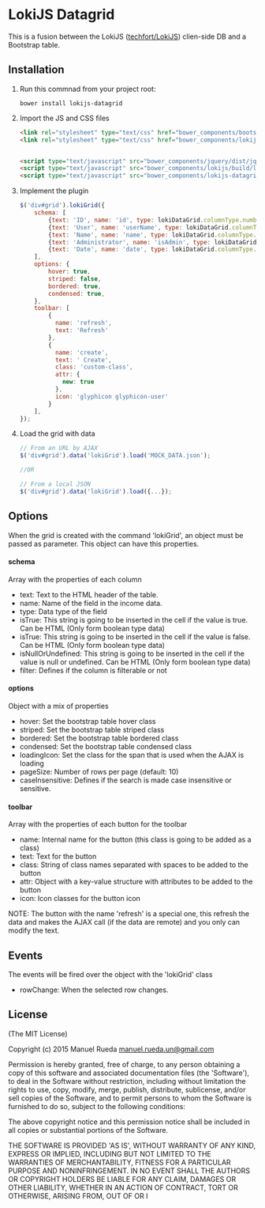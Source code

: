 LokiJS Datagrid
=========

This is a fusion between the LokiJS ([techfort/LokiJS](https://github.com/techfort/LokiJS)) clien-side DB and a Bootstrap table.

## Installation

1. Run this commnad from your project root:

    ```shell
    bower install lokijs-datagrid
    ```

2. Import the JS and CSS files

    ```html
    <link rel="stylesheet" type="text/css" href="bower_components/bootstrap/dist/css/bootstrap.css">
    <link rel="stylesheet" type="text/css" href="bower_components/lokijs-datagrid/dist/lokijs-datagrid.min.css">
    

    <script type="text/javascript" src="bower_components/jquery/dist/jquery.min.js"></script>
    <script type="text/javascript" src="bower_components/lokijs/build/lokijs.min.js"></script>
    <script type="text/javascript" src="bower_components/lokijs-datagrid/dist/lokijs-datagrid.min.js"></script>
    ```

3. Implement the plugin

    ```js
    $('div#grid').lokiGrid({
        schema: [
            {text: 'ID', name: 'id', type: lokiDataGrid.columnType.number, filter: false},
            {text: 'User', name: 'userName', type: lokiDataGrid.columnType.string, filter: true},
            {text: 'Name', name: 'name', type: lokiDataGrid.columnType.string},
            {text: 'Administrator', name: 'isAdmin', type: lokiDataGrid.columnType.boolean, isTrue: 'YESSS!!', isFalse: 'NUUUU!!', isNullOrUndefined: 'NO DATA'},
            {text: 'Date', name: 'date', type: lokiDataGrid.columnType.date}
        ],
        options: {
            hover: true,
            striped: false,
            bordered: true,
            condensed: true,
        },
        toolbar: [
            {
              name: 'refresh',
              text: 'Refresh'
            },
            {
              name: 'create',
              text: ' Create',
              class: 'custom-class',
              attr: {
                new: true
              },
              icon: 'glyphicon glyphicon-user'
            }
        ],
    });
    ```

4. Load the grid with data

    ```js
    // From an URL by AJAX
    $('div#grid').data('lokiGrid').load('MOCK_DATA.json');

    //OR

    // From a local JSON
    $('div#grid').data('lokiGrid').load({...});
    ```

## Options

When the grid is created with the command 'lokiGrid', an object must be passed as parameter. This object can have this properties.

#### schema
Array with the properties of each column

* text: Text to the HTML header of the table.
* name: Name of the field in the income data.
* type: Data type of the field
* isTrue: This string is going to be inserted in the cell if the value is true. Can be HTML (Only form boolean type data)
* isTrue: This string is going to be inserted in the cell if the value is false. Can be HTML (Only form boolean type data)
* isNullOrUndefined: This string is going to be inserted in the cell if the value is null or undefined. Can be HTML (Only form boolean type data)
* filter: Defines if the column is filterable or not

#### options
Object with a mix of properties

* hover: Set the bootstrap table hover class 
* striped: Set the bootstrap table striped class 
* bordered: Set the bootstrap table bordered class 
* condensed: Set the bootstrap table condensed class
* loadingIcon: Set the class for the span that is used when the AJAX is loading
* pageSize: Number of rows per page (default: 10)
* caseInsensitive: Defines if the search is made case insensitive or sensitive.

#### toolbar
Array with the properties of each button for the toolbar

* name: Internal name for the button (this class is going to be added as a class)
* text: Text for the button
* class: String of class names separated with spaces to be added to the button
* attr: Object with a key-value structure with attributes to be added to the button
* icon: Icon classes for the button icon

NOTE: The button with the name 'refresh' is a special one, this refresh the data and makes the AJAX call (if the data are remote) and you only can modify the text.

## Events

The events will be fired over the object with the 'lokiGrid' class

* rowChange: When the selected row changes.

## License
(The MIT License)

Copyright (c) 2015 Manuel Rueda <manuel.rueda.un@gmail.com>

Permission is hereby granted, free of charge, to any person obtaining a copy of this software and associated documentation files (the 'Software'), to deal in the Software without restriction, including without limitation the rights to use, copy, modify, merge, publish, distribute, sublicense, and/or sell copies of the Software, and to permit persons to whom the Software is furnished to do so, subject to the following conditions:

The above copyright notice and this permission notice shall be included in all copies or substantial portions of the Software.

THE SOFTWARE IS PROVIDED 'AS IS', WITHOUT WARRANTY OF ANY KIND, EXPRESS OR IMPLIED, INCLUDING BUT NOT LIMITED TO THE WARRANTIES OF MERCHANTABILITY, FITNESS FOR A PARTICULAR PURPOSE AND NONINFRINGEMENT. IN NO EVENT SHALL THE AUTHORS OR COPYRIGHT HOLDERS BE LIABLE FOR ANY CLAIM, DAMAGES OR OTHER LIABILITY, WHETHER IN AN ACTION OF CONTRACT, TORT OR OTHERWISE, ARISING FROM, OUT OF OR I